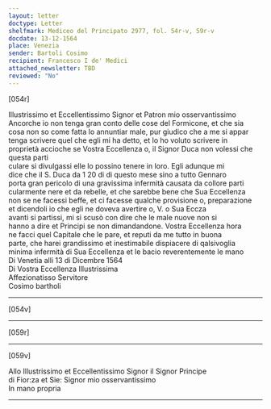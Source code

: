 ```yaml
---
layout: letter
doctype: Letter
shelfmark: Mediceo del Principato 2977, fol. 54r-v, 59r-v
docdate: 13-12-1564
place: Venezia
sender: Bartoli Cosimo
recipient: Francesco I de' Medici
attached_newsletter: TBD
reviewed: "No"
---
```


[054r]  
  
  
Illustrissimo et Eccellentissimo Signor et Patron mio osservantissimo  
Ancorche io non tenga gran conto delle cose del Formicone, et che sia  
cosa non so come fatta lo annuntiar male, pur giudico che a me si appar  
tenga scrivere quel che egli mi ha detto, et lo ho voluto scrivere in  
proprietà accioche se Vostra Eccellenza o, il Signor Duca non volessi che questa parti  
culare si divulgassi elle lo possino tenere in loro. Egli adunque mi  
dice che il S. Duca da 1 20 di di questo mese sino a tutto Gennaro  
porta gran pericolo di una gravissima infermità causata da collore parti  
cularmente nere et da rebelle, et che sarebbe bene che Sua Eccellenza  
non se ne facessi beffe, et ci facesse qualche provisione o, preparazione  
et dicendoli io che egli ne doveva avertire o, V. o Sua Eccza  
avanti si partissi, mi si scusò con dire che le male nuove non si  
hanno a dire et Principi se non dimandandone. Vostra Eccellenza hora  
ne facci quel Capitale che le pare, et reputi da me tutto in buona  
parte, che harei grandissimo et inestimabile dispiacere di qalsivoglia  
minima infermità di Sua Eccellenza et le bacio reverentemente le mano  
Di Venetia alli 13 di Dicembre 1564  
Di Vostra Eccellenza Illustrissima  
Affezionatisso Servitore  
Cosimo bartholi  
  
---  

[054v]  
  
  
  
---  

[059r]  
  
  
  
---  

[059v]  
  
  
Allo Illustrissimo et Eccellentissimo Signor il Signor Principe  
di Fior:za et Sie: Signor mio osservantissimo  
In mano propria  
  
---  

